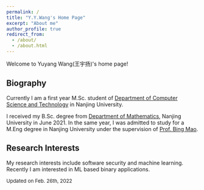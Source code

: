```yaml
---
permalink: /
title: "Y.Y.Wang's Home Page"
excerpt: "About me"
author_profile: true
redirect_from: 
  - /about/
  - /about.html
---
```


Welcome to Yuyang Wang(王宇扬)'s home page! 

Biography
------
Currently I am a first year M.Sc. student of [Department of Computer Science and Technology](https://cs.nju.edu.cn/) in Nanjing University. 

I received my B.Sc. degree from [Department of Mathematics](https://math.nju.edu.cn/), Nanjing University in June 2021. In the same year, I was admitted to study for a M.Eng degree in Nanjing University under the supervision of [Prof. Bing Mao](https://cs.nju.edu.cn/58/1f/c2639a153631/page.htm). 

Research Interests
------
My research interests include software security and machine learning. Recently I am interested in ML based binary applications. 

<font size="2">Updated on Feb. 26th, 2022</font><br />
